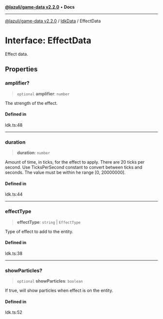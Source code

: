 [**@lazuli/game-data v2.2.0**](../../../README.md) • **Docs**

***

[@lazuli/game-data v2.2.0](../../../globals.md) / [ldkData](../README.md) / EffectData

# Interface: EffectData

Effect data.

## Properties

### amplifier?

> `optional` **amplifier**: `number`

The strength of the effect.

#### Defined in

ldk.ts:48

***

### duration

> **duration**: `number`

Amount of time, in ticks, for the effect to apply.
There are 20 ticks per second. Use TicksPerSecond constant to convert between ticks and seconds.
The value must be within he range [0, 20000000].

#### Defined in

ldk.ts:44

***

### effectType

> **effectType**: `string` \| `EffectType`

Type of effect to add to the entity.

#### Defined in

ldk.ts:38

***

### showParticles?

> `optional` **showParticles**: `boolean`

If true, will show particles when effect is on the entity.

#### Defined in

ldk.ts:52
